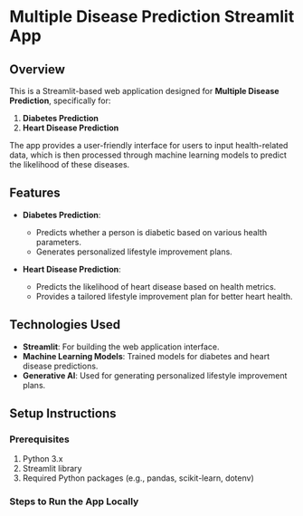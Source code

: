 # Multiple Disease Prediction Streamlit App

## Overview

This is a Streamlit-based web application designed for **Multiple Disease Prediction**, specifically for:

1. **Diabetes Prediction**
2. **Heart Disease Prediction**

The app provides a user-friendly interface for users to input health-related data, which is then processed through machine learning models to predict the likelihood of these diseases.

## Features

- **Diabetes Prediction**:
  - Predicts whether a person is diabetic based on various health parameters.
  - Generates personalized lifestyle improvement plans.

- **Heart Disease Prediction**:
  - Predicts the likelihood of heart disease based on health metrics.
  - Provides a tailored lifestyle improvement plan for better heart health.

## Technologies Used

- **Streamlit**: For building the web application interface.
- **Machine Learning Models**: Trained models for diabetes and heart disease predictions.
- **Generative AI**: Used for generating personalized lifestyle improvement plans.

## Setup Instructions

### Prerequisites

1. Python 3.x
2. Streamlit library
3. Required Python packages (e.g., pandas, scikit-learn, dotenv)

### Steps to Run the App Locally

